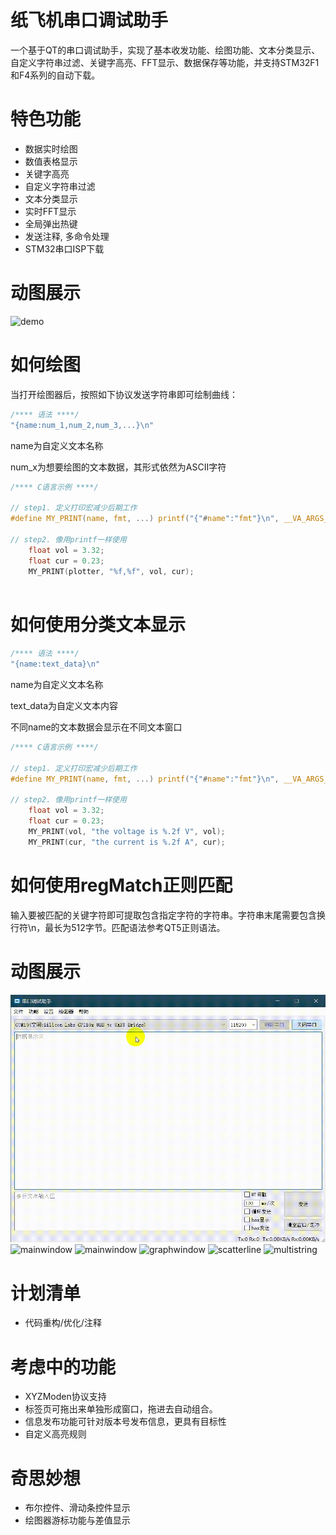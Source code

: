 # 纸飞机串口调试助手
  一个基于QT的串口调试助手，实现了基本收发功能、绘图功能、文本分类显示、自定义字符串过滤、关键字高亮、FFT显示、数据保存等功能，并支持STM32F1和F4系列的自动下载。

# 特色功能
  - 数据实时绘图
  - 数值表格显示
  - 关键字高亮
  - 自定义字符串过滤
  - 文本分类显示
  - 实时FFT显示
  - 全局弹出热键
  - 发送注释, 多命令处理
  - STM32串口ISP下载

# 动图展示
![demo](screenshoot/demo.gif)
# 如何绘图
当打开绘图器后，按照如下协议发送字符串即可绘制曲线：
```c
/**** 语法 ****/
"{name:num_1,num_2,num_3,...}\n"
```
name为自定义文本名称

num_x为想要绘图的文本数据，其形式依然为ASCII字符

```c
/**** C语言示例 ****/

// step1. 定义打印宏减少后期工作
#define MY_PRINT(name, fmt, ...) printf("{"#name":"fmt"}\n", __VA_ARGS__)

// step2. 像用printf一样使用
    float vol = 3.32;
    float cur = 0.23;
    MY_PRINT(plotter, "%f,%f", vol, cur);
    
```

# 如何使用分类文本显示
```c
/**** 语法 ****/
"{name:text_data}\n"
```
name为自定义文本名称

text_data为自定义文本内容

不同name的文本数据会显示在不同文本窗口
```c
/**** C语言示例 ****/

// step1. 定义打印宏减少后期工作
#define MY_PRINT(name, fmt, ...) printf("{"#name":"fmt"}\n", __VA_ARGS__)

// step2. 像用printf一样使用
    float vol = 3.32;
    float cur = 0.23;
    MY_PRINT(vol, "the voltage is %.2f V", vol);
    MY_PRINT(cur, "the current is %.2f A", cur);
```

# 如何使用regMatch正则匹配

输入要被匹配的关键字符即可提取包含指定字符的字符串。字符串末尾需要包含换行符\n，最长为512字节。匹配语法参考QT5正则语法。

# 动图展示
![demo1](screenshoot/demo1.gif)
![mainwindow](screenshoot/mainwindow.png)
![mainwindow](screenshoot/mainwindow2.jpg)
![graphwindow](screenshoot/graphwindow.png)
![scatterline](screenshoot/scatterline.png)
![multistring](screenshoot/multistring.png)


# 计划清单
  - 代码重构/优化/注释
  
# 考虑中的功能
  - XYZModen协议支持
  - 标签页可拖出来单独形成窗口，拖进去自动组合。
  - 信息发布功能可针对版本号发布信息，更具有目标性
  - 自定义高亮规则

# 奇思妙想
  - 布尔控件、滑动条控件显示
  - 绘图器游标功能与差值显示
